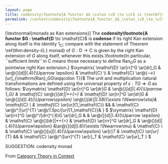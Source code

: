 ```yaml
---
layout: page
title: codensity\footnote{A functor $G \colon \cD \to \cC$ is \textbf{codense
permalink: /context/codensity\footnote{A_functor_$G_\colon_\cD_\to_\cC$_is_\textbf{codense
---
```

[\textnormal{monads as Kan extensions}] The **codensity\footnote{A functor $G : \mathsf{D** \to \mathsf{C}$ is **codense** if its right Kan extension along itself is the identity $1_\mathsf{C}$; compare with the statement of Theorem \ref{thm:density-ii}.} monad} of $G : \mathsf{D} \to \mathsf{C}$ is given by the right Kan extension of $G$ along itself, whenever this exists.\footnote{In particular, ``sufficient limits'' in $\mathsf{C}$ means those necessary to define $\mathrm{Ran}_GG$ as a pointwise right Kan extension.}
$\xymatrix{ \mathsf{D} \ar[rr]^G \ar[dr]_G & \ar@{}[d]|(.4){\Uparrow \epsilon} & \mathsf{C} \\ & \mathsf{C} \ar@{-->}[ur]_{\mathrm{Ran}_GG\eqqcolon T}}$
The unit and multiplication natural transformations are defined using the universal property of $\epsilon : TG \Rightarrow G$ as follows:
$\xymatrix{ \mathsf{D} \ar[rr]^G \ar[dr]_G & \ar@{}[d]|(.4){\Uparrow 1_G} & \mathsf{C} \ar@{}[dr]|*+{=} & \mathsf{D} \ar[rr]^G \ar[dr]_G & \ar@{}[d]_(.4){\Uparrow\epsilon} \ar@{}[dr]|(.58){\exists !\Nwarrow\eta}& \mathsf{C} \\ & \mathsf{C} \ar[ur]_{1_\mathsf{C}} &&  & \mathsf{C} \ar@/^/[ur]^{T} \ar@/_1.5pc/[ur]_{1_\mathsf{C}}& } $
$\xymatrix{ \mathsf{D} \ar[rrr]^G \ar@/^/[drr]^(.6)G \ar[dr]_G &  & \ar@{}[d]|(.4){\Uparrow \epsilon} & \mathsf{C} \ar@{}[dr]|*+{=} & \mathsf{D} \ar[rrr]^G \ar[dr]_G & \ar@{}[d]|(.4){\Uparrow\epsilon} &\ar@{}[d]|(.6){\exists !\Nwarrow\mu} &  \mathsf{C} \\ & \mathsf{C} \ar@{}[u]|(.4){\Uparrow\epsilon} \ar[r]_T & \mathsf{C} \ar[ur]_{T}  &&  & \mathsf{C} \ar@/^/[urr]^{T} \ar[r]_T & \mathsf{C} \ar[ur]_T } $


SUGGESTION: codensity monad

From [Category Theory in Context](https://mathgloss.github.io/MathGloss/context.html)